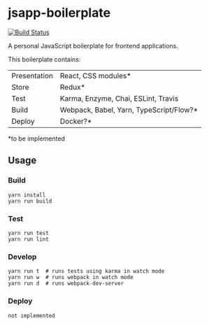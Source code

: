 # jsapp-boilerplate

[![Build Status](https://travis-ci.org/gyng/jsapp-boilerplate.svg?branch=master)](https://travis-ci.org/gyng/jsapp-boilerplate)

A personal JavaScript boilerplate for frontend applications.

This boilerplate contains:

|              |                                         |
|--------------|-----------------------------------------|
| Presentation | React, CSS modules*                     |
| Store        | Redux*                                  |
| Test         | Karma, Enzyme, Chai, ESLint, Travis     |
| Build        | Webpack, Babel, Yarn, TypeScript/Flow?* |
| Deploy       | Docker?*                                |

*to be implemented

## Usage

### Build

    yarn install
    yarn run build

### Test

    yarn run test
    yarn run lint

### Develop

    yarn run t  # runs tests using karma in watch mode
    yarn run w  # runs webpack in watch mode
    yarn run d  # runs webpack-dev-server

### Deploy

    not implemented
